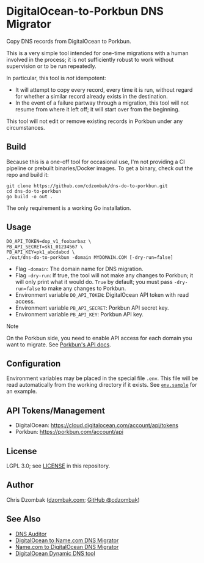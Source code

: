 # DigitalOcean-to-Porkbun DNS Migrator

Copy DNS records from DigitalOcean to Porkbun.

This is a very simple tool intended for one-time migrations with a human involved in the process; it is not sufficiently robust to work without supervision or to be run repeatedly.

In particular, this tool is _not_ idempotent:

- It will attempt to copy every record, every time it is run, without regard for whether a similar record already exists in the destination.
- In the event of a failure partway through a migration, this tool will not resume from where it left off; it will start over from the beginning. 

This tool will not edit or remove existing records in Porkbun under any circumstances.

## Build

Because this is a one-off tool for occasional use, I'm not providing a CI pipeline or prebuilt binaries/Docker images. To get a binary, check out the repo and build it:

```
git clone https://github.com/cdzombak/dns-do-to-porkbun.git
cd dns-do-to-porkbun
go build -o out .
```

The only requirement is a working Go installation.

## Usage

```
DO_API_TOKEN=dop_v1_foobarbaz \
PB_API_SECRET=sk1_01234567 \
PB_API_KEY=pk1_abcdabcd \
./out/dns-do-to-porkbun -domain MYDOMAIN.COM [-dry-run=false] 
```

- Flag `-domain`: The domain name for DNS migration.
- Flag `-dry-run`: If true, the tool will not make any changes to Porkbun; it will only print what it would do. `True` by default; you must pass `-dry-run=false` to make any changes to Porkbun.
- Environment variable `DO_API_TOKEN`: DigitalOcean API token with read access.
- Environment variable `PB_API_SECRET`: Porkbun API secret key.
- Environment variable `PB_API_KEY`: Porkbun API key.

> [!NOTE]  
> On the Porkbun side, you need to enable API access for each domain you want to migrate. See [Porkbun's API docs](https://kb.porkbun.com/article/190-getting-started-with-the-porkbun-api).

## Configuration

Environment variables may be placed in the special file `.env`. This file will be read automatically from the working directory if it exists. See [`env.sample`](env.sample) for an example.

## API Tokens/Management

- DigitalOcean: https://cloud.digitalocean.com/account/api/tokens
- Porkbun: https://porkbun.com/account/api

## License

LGPL 3.0; see [LICENSE](LICENSE) in this repository.

## Author

Chris Dzombak ([dzombak.com](https://www.dzombak.com); [GitHub @cdzombak](https://github.com/cdzombak))

## See Also

- [DNS Auditor](https://github.com/cdzombak/dns-auditor)
- [DigitalOcean to Name.com DNS Migrator](https://github.com/cdzombak/dns-do-to-namecom)
- [Name.com to DigitalOcean DNS Migrator](https://github.com/cdzombak/dns-migrator)
- [DigitalOcean Dynamic DNS tool](https://github.com/cdzombak/do-ddns)
